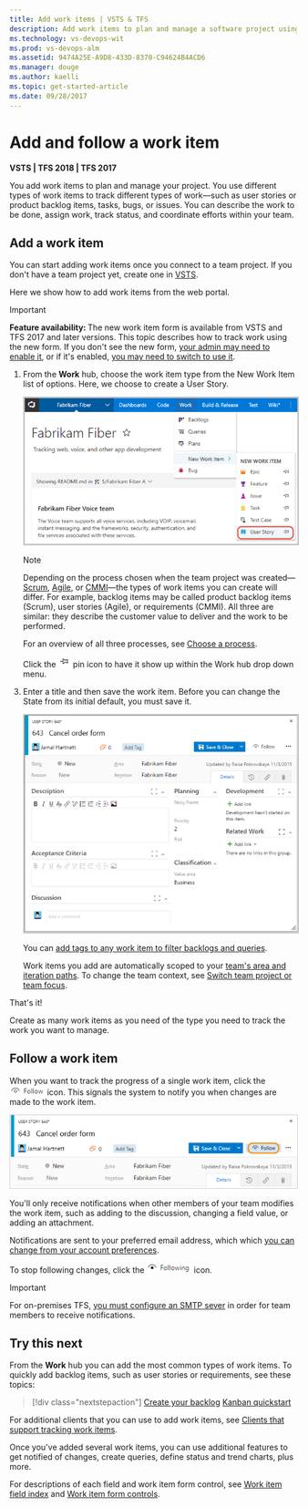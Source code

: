```yaml
---
title: Add work items | VSTS & TFS  
description: Add work items to plan and manage a software project using Agile tools, Scrum, or Kanban when connected to a team project in Visual Studio Team Services (VSTS).   
ms.technology: vs-devops-wit
ms.prod: vs-devops-alm
ms.assetid: 9474A25E-A9D8-433D-8370-C94624B4ACD6  
ms.manager: douge
ms.author: kaelli
ms.topic: get-started-article
ms.date: 09/28/2017
---
```


# Add and follow a work item 

<b>VSTS | TFS 2018 | TFS 2017</b> 

<!---
>If you connect to TFS 2015 or earlier versions, see [Add work items to plan and track your project (TFS)](add-work-items-tfs.md).  
-->

You add work items to plan and manage your project. You use different types of work items to track different types of work&mdash;such as user stories or product backlog items, tasks, bugs, or issues. You can describe the work to be done, assign work, track status, and coordinate efforts within your team.   

<a id="define-new-work">  </a>
## Add a work item 
You can start adding work items once you connect to a team project. If you don't have a team project yet, create one in [VSTS](../../accounts/set-up-vs.md)<!---or set one up in an [on-premises TFS](../../accounts/create-team-project.md)-->.

Here we show how to add work items from the web portal. 

>[!IMPORTANT]   
><b>Feature availability: </b>The new work item  form is available from VSTS and TFS 2017 and later versions. This topic describes how to track work using the new form. If you don't see the new form, [your admin may need to enable it](../customize/manage-new-form-rollout.md), or if it's enabled, [you may need to switch to use it](../customize/process/new-work-item-experience.md#switch-new). 

1.  From the **Work** hub, choose the work item type from the New Work Item list of options. Here, we choose to create a User Story. 

	<img src="_img/add-work-items-choose-user-story.png" alt="VSTS, TFS 2017, Work hub, Add a work item" style="border: 2px solid #C3C3C3;" /> 

	>[!NOTE]  
	>Depending on the process chosen when the team project was created&mdash;[Scrum](../work-items/guidance/scrum-process.md), 
	[Agile](../work-items/guidance/agile-process.md), or [CMMI](../work-items/guidance/cmmi-process.md)&mdash;the types of work items you can create will differ. For example, backlog items may be called product backlog items (Scrum), user stories (Agile), or requirements (CMMI). All three are similar: they describe the customer value to deliver and the work to be performed.
	>
	> For an overview of all three processes, see [Choose a process](../work-items/guidance/choose-process.md). 
	
	Click the ![pin icon](../_img/icons/pin-icon.png) pin icon to have it show up within the Work hub drop down menu. 
<!---
	Or, from the Queries page, click the New menu and select the work item type. 

	<img src="_img/cyb-new-work-item-impediment-form.png" alt="Create a new impediment" style="border: 2px solid #C3C3C3;" />
-->
3. Enter a title and then save the work item. Before you can change the State from its initial default, you must save it.  

	<img src="_img/add-new-work-item-vsts-user-story.png" alt="Agile process, User story work item form" style="border: 2px solid #C3C3C3;" />  

	You can [add tags to any work item to filter backlogs and queries](../track/add-tags-to-work-items.md).

	Work items you add are automatically scoped to your [team's area and iteration paths](../scale/set-team-defaults.md). To change the team context, see [Switch team project or team focus](../../teams/switch-team-context.md?toc=/vsts/work/work-items/toc.json&bc=/vsts/work/work-items/breadcrumb/toc.json).

That's it! 

Create as many work items as you need of the type you need to track the work you want to manage.  

## Follow a work item

When you want to track the progress of a single work item, click the ![Follow icon](../_img/icons/follow-icon.png) icon. This signals the system to notify you when changes are made to the work item.  

<img src="_img/follow-work-item.png" alt="VSTS Work item form, Follow icon control" style="border: 1px solid #CCCCCC;" />  

You'll only receive notifications when other members of your team modifies the work item, such as adding to the discussion, changing a field value, or adding an attachment. 

Notifications are sent to your preferred email address, which which [you can change from your account preferences](../../notifications/change-email-address.md).  

To stop following changes, click the ![Following icon](../../work/_img/icons/following-icon.png)  icon.
 
>[!IMPORTANT]
>For on-premises TFS, [you must configure an SMTP sever](../../tfs-server/admin/setup-customize-alerts.md) in order for team members to receive notifications.  

## Try this next  

From the **Work** hub you can add the most common types of work items. To quickly add backlog items, such as user stories or requirements, see these topics:  
> [!div class="nextstepaction"]
> [Create your backlog](create-your-backlog.md)
> [Kanban quickstart](../kanban/kanban-quickstart.md) 


For additional clients that you can use to add work items, see [Clients that support tracking work items](../../user-guide/tools.md?toc=/vsts/work/work-items/toc.json&bc=/vsts/work/work-items/breadcrumb/toc.json ).

Once you've added several work items, you can use additional features to get notified of changes, create queries, define status and trend charts, plus more.  

For descriptions of each field and work item form control, see [Work item field index](../work-items/guidance/work-item-field.md?toc=/vsts/work/work-items/toc.json&bc=/vsts/work/work-items/breadcrumb/toc.json ) and [Work item form controls](../work-items/work-item-form-controls.md?toc=/vsts/work/work-items/toc.json&bc=/vsts/work/work-items/breadcrumb/toc.json ).  


